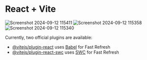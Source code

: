 # React + Vite


![Screenshot 2024-09-12 115411](https://github.com/user-attachments/assets/355633de-ceac-412c-aef5-d2a99da0cc2d)
![Screenshot 2024-09-12 115358](https://github.com/user-attachments/assets/f179a3c4-3f86-466c-a320-8412e1d70b29)![Screenshot 2024-09-12 115340](https://github.com/user-attachments/assets/e2d59ceb-2450-485e-a684-4e6c70c54e94)


Currently, two official plugins are available:

- [@vitejs/plugin-react](https://github.com/vitejs/vite-plugin-react/blob/main/packages/plugin-react/README.md) uses [Babel](https://babeljs.io/) for Fast Refresh
- [@vitejs/plugin-react-swc](https://github.com/vitejs/vite-plugin-react-swc) uses [SWC](https://swc.rs/) for Fast Refresh
